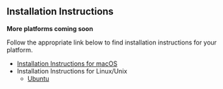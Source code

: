 ## Installation Instructions

**More platforms coming soon**

Follow the appropriate link below to find installation instructions for
your platform.

* [Installation Instructions for macOS](https://github.com/dexon-foundation/wiki/wiki/Installation-Instructions-for-Mac)
* Installation Instructions for Linux/Unix
  * [Ubuntu](https://github.com/dexon-foundation/wiki/wiki/Installation-Instructions-for-Ubuntu)

<!--
* [Installation Instructions for Windows](https://github.com/dexon-foundation/wiki/wiki/Installation-instructions-for-Windows)
* Installation Instructions for Linux/Unix
  * [Arch](https://github.com/dexon-foundation/wiki/wiki/Installation-Instructions-for-Arch)
  * [FreeBSD](https://github.com/dexon-foundation/wiki/wiki/Installation-Instructions-for-FreeBSD)
* [Setup for Raspberry Pi](https://github.com/dexon-foundation/wiki/wiki/Raspberry-Pi-instructions)
 *  [ARM](https://github.com/dexon-foundation/wiki/wiki/Installation-Instructions-for-ARM)
* [Usage instructions for Docker](https://github.com/dexon-foundation/wiki/wiki/Running-in-Docker)
-->

<!--
## Quick Links

* [Ubuntu PPA](https://launchpad.net/~dexon-foundation/+archive/ubuntu/dexon-foundation)
* [Download Page](https://geth.dexon-foundation.org/downloads)
-->